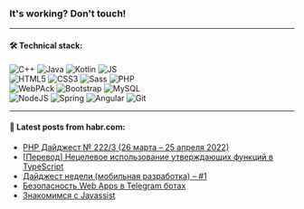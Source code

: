 ### It's working? Don't touch!

---

#### 🛠️ Technical stack:

![C++](https://img.shields.io/badge/C++-informational?logo=c%2B%2B&style=flat&logoColor=white&color=9C033A)
![Java](https://img.shields.io/badge/Java-informational?logo=java&style=flat&logoColor=white&color=007396)
![Kotlin](https://img.shields.io/badge/Kotlin-informational?logo=Kotlin&style=flat&logoColor=white&color=0095D5)
![JS](https://img.shields.io/badge/JS-informational?logo=javaScript&style=flat&logoColor=black&color=F7Df1E) <br>
![HTML5](https://img.shields.io/badge/HTML5-informational?logo=html5&style=flat&logoColor=white&color=E34F26)
![CSS3](https://img.shields.io/badge/CSS3-informational?logo=css3&style=flat&logoColor=white&color=157286)
![Sass](https://img.shields.io/badge/Saas-informational?logo=sass&style=flat&logoColor=white&color=hotpink)
![PHP](https://img.shields.io/badge/PHP-informational?logo=php&style=flat&logoColor=white&color=777BB4) <br>
![WebPAck](https://img.shields.io/badge/WebPack-informational?logo=webPack&style=flat&logoColor=white&color=FF6F00)
![Bootstrap](https://img.shields.io/badge/Bootstrap-informational?logo=Bootstrap&style=flat&logoColor=white&color=7952B3)
![MySQL](https://img.shields.io/badge/MySQL-informational?logo=MySQL&style=flat&logoColor=white&color=00f) <br>
![NodeJS](https://img.shields.io/badge/NodeJS-informational?logo=node.js&style=flat&logoColor=white&color=43853D)
![Spring](https://img.shields.io/badge/Spring-informational?logo=Spring&style=flat&logoColor=white&color=0A9EDC)
![Angular](https://img.shields.io/badge/Vue-informational?logo=vue.js&style=flat&logoColor=white&color=red)
![Git](https://img.shields.io/badge/Git-informational?logo=git&style=flat&logoColor=white&color=darkorange)

___

#### 💬 Latest posts from habr.com:

<!-- BLOG-POST-LIST:START -->
- [PHP Дайджест № 222/3 &lpar;26 марта – 25 апреля 2022&rpar;](https://habr.com/ru/post/662545/?utm_source=habrahabr&utm_medium=rss&utm_campaign=662545)
- [[Перевод] Нецелевое использование утверждающих функций в TypeScript](https://habr.com/ru/post/664600/?utm_source=habrahabr&utm_medium=rss&utm_campaign=664600)
- [Дайджест недели &lpar;мобильная разработка&rpar; – #1](https://habr.com/ru/post/664848/?utm_source=habrahabr&utm_medium=rss&utm_campaign=664848)
- [Безопасность Web Apps в Telegram ботах](https://habr.com/ru/post/664832/?utm_source=habrahabr&utm_medium=rss&utm_campaign=664832)
- [Знакомимся с Javassist](https://habr.com/ru/post/664818/?utm_source=habrahabr&utm_medium=rss&utm_campaign=664818)
<!-- BLOG-POST-LIST:END -->
